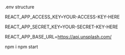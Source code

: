 .env structure


REACT_APP_ACCESS_KEY=YOUR-ACCESS-KEY-HERE

REACT_APP_SECRET_KEY=YOUR-SECRET-KEY-HERE

REACT_APP_BASE_URL=https://api.unsplash.com/


npm i
npm start
